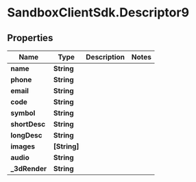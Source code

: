# SandboxClientSdk.Descriptor9

## Properties
Name | Type | Description | Notes
------------ | ------------- | ------------- | -------------
**name** | **String** |  | 
**phone** | **String** |  | 
**email** | **String** |  | 
**code** | **String** |  | 
**symbol** | **String** |  | 
**shortDesc** | **String** |  | 
**longDesc** | **String** |  | 
**images** | **[String]** |  | 
**audio** | **String** |  | 
**_3dRender** | **String** |  | 
